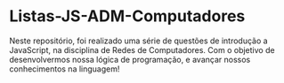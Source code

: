 # Listas-JS-ADM-Computadores
Neste repositório, foi realizado uma série de questões de introdução a JavaScript, na disciplina de Redes de Computadores. Com o objetivo de desenvolvermos nossa lógica de programação, e avançar nossos conhecimentos na linguagem! 
